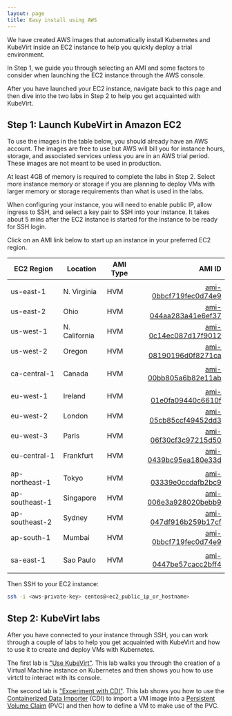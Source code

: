 ```yaml
---
layout: page
title: Easy install using AWS 
---
```


We have created AWS images that automatically install Kubernetes
and KubeVirt inside an EC2 instance to help you quickly deploy 
a trial environment. 

In Step 1, we guide you through selecting an AMI and some factors to
consider when launching the EC2 instance through the AWS console.

After you have launched your EC2 instance, navigate back to this 
page and then dive into the two labs in Step 2 to help you get 
acquainted with KubeVirt. 

## Step 1: Launch KubeVirt in Amazon EC2

To use the images in the table below, you should already have an AWS 
account. The images are free to use but AWS will bill you for instance 
hours, storage, and associated services unless you are in an AWS trial 
period. These images are not meant to be used in production.

At least 4GB of memory is required to complete the labs in Step 2.
Select more instance memory or storage if you are planning to deploy 
VMs with larger memory or storage requirements than what is used in the
labs.

When configuring your instance, you will need to enable public IP, allow
 ingress to SSH, and select a key pair to SSH into your instance. It takes about 
5 mins after the EC2 instance is started for the instance to be ready 
for SSH login.

Click on an AMI link below to start up an instance in your preferred
EC2 region. 

| EC2 Region | Location      | AMI Type | AMI ID |
| ---        | ---           | ---      | ---:   |
|            |               |          |        |
| us-east-1  | N. Virginia   | HVM      | [ami-0bbcf719fec0d74e9](https://console.aws.amazon.com/ec2/home?region=us-east-1#launchAmi=ami-0bbcf719fec0d74e9) |
| us-east-2  | Ohio          | HVM      | [ami-044aa283a41e6ef37](https://console.aws.amazon.com/ec2/home?region=us-east-1#launchAmi=ami-044aa283a41e6ef37) |
| us-west-1  | N. California | HVM      | [ami-0c14ec087d17f9012](https://console.aws.amazon.com/ec2/home?region=us-east-1#launchAmi=ami-0c14ec087d17f9012) |
| us-west-2  | Oregon        | HVM      | [ami-08190196d0f8271ca](https://console.aws.amazon.com/ec2/home?region=us-east-1#launchAmi=ami-08190196d0f8271ca) |
|            |               |          |        |
| ca-central-1 | Canada   | HVM      | [ami-00bb805a6b82e11ab](https://console.aws.amazon.com/ec2/home?region=us-east-1#launchAmi=ami-00bb805a6b82e11ab) |
|            |               |          |        |
| eu-west-1      | Ireland   | HVM      | [ami-01e0fa09440c6610f](https://console.aws.amazon.com/ec2/home?region=us-east-1#launchAmi=ami-01e0fa09440c6610f) |
| eu-west-2      | London    | HVM      | [ami-05cb85ccf49452dd3](https://console.aws.amazon.com/ec2/home?region=us-east-1#launchAmi=ami-05cb85ccf49452dd3) |
| eu-west-3      | Paris    | HVM      | [ami-06f30cf3c97215d50](https://console.aws.amazon.com/ec2/home?region=us-east-1#launchAmi=ami-06f30cf3c97215d50) |
| eu-central-1   | Frankfurt | HVM      | [ami-0439bc95ea180e33d](https://console.aws.amazon.com/ec2/home?region=us-east-1#launchAmi=ami-0439bc95ea180e33d) |
|                |               |          |        |
| ap-northeast-1 | Tokyo   | HVM      | [ami-03339e0ccdafb2bc9](https://console.aws.amazon.com/ec2/home?region=us-east-1#launchAmi=ami-03339e0ccdafb2bc9) |
| ap-southeast-1 | Singapore | HVM      | [ami-006e3a928020bebb9](https://console.aws.amazon.com/ec2/home?region=us-east-1#launchAmi=ami-006e3a928020bebb9) |
| ap-southeast-2 | Sydney   | HVM      | [ami-047df916b259b17cf](https://console.aws.amazon.com/ec2/home?region=us-east-1#launchAmi=ami-047df916b259b17cf) |
| ap-south-1     | Mumbai   | HVM      | [ami-0bbcf719fec0d74e9](https://console.aws.amazon.com/ec2/home?region=us-east-1#launchAmi=ami-0bbcf719fec0d74e9) |
|            |               |          |        |
| sa-east-1  | Sao Paulo   | HVM      | [ami-0447be57cacc2bff4](https://console.aws.amazon.com/ec2/home?region=us-east-1#launchAmi=ami-0447be57cacc2bff4) |
|            |               |          |        |

Then SSH to your EC2 instance:

```bash
ssh -i <aws-private-key> centos@<ec2_public_ip_or_hostname>

```

## Step 2: KubeVirt labs

After you have connected to your instance through SSH, you can 
work through a couple of labs to help you get acquainted with KubeVirt 
and how to use it to create and deploy VMs with Kubernetes.

The first lab is ["Use KubeVirt"](../labs/kubernetes/lab6). This lab walks you 
through the creation of a Virtual Machine instance on Kubernetes and then
shows you how to use virtctl to interact with its console.

The second lab is ["Experiment with CDI"](../labs/kubernetes/lab7). This 
lab shows you how to use the [Containerized Data Importer](https://github.com/kubevirt/containerized-data-importer)
(CDI) to import a VM image into a [Persistent Volume Claim](https://kubernetes.io/docs/concepts/storage/persistent-volumes/) 
(PVC) and then how to define a VM to make use of the PVC.  
